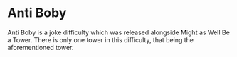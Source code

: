 # Anti Boby

Anti Boby is a joke difficulty which was released alongside Might as Well Be a Tower. There is only one tower in this difficulty, that being the aforementioned tower.
